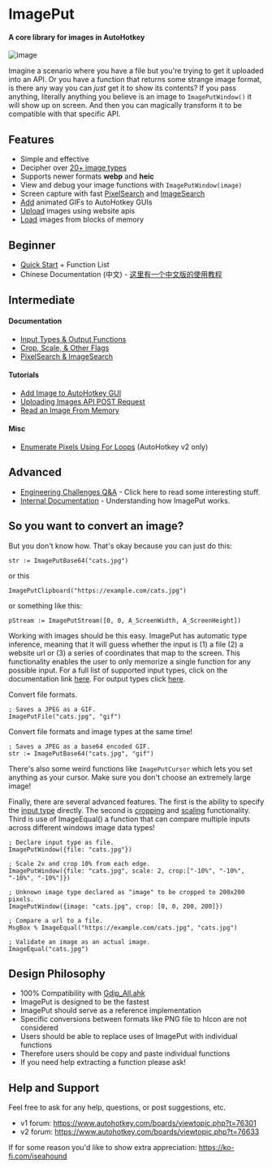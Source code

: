 # ImagePut

#### A core library for images in AutoHotkey

![image](https://github.com/iseahound/ImagePut/assets/9779668/65a563a6-3d95-4819-9ea6-64d5ab00d993)

Imagine a scenario where you have a file but you're trying to get it uploaded into an API. Or you have a function that returns some strange image format, is there any way you can *just* get it to show its contents? If you pass anything, literally anything you believe is an image to `ImagePutWindow()` it will show up on screen. And then you can magically transform it to be compatible with that specific API.

## Features

* Simple and effective
* Decipher over [20+ image types](https://github.com/iseahound/ImagePut/wiki/Quick-Start#accepts)
* Supports newer formats **webp** and **heic**
* View and debug your image functions with `ImagePutWindow(image)`
* Screen capture with fast [PixelSearch](https://github.com/iseahound/ImagePut/wiki/PixelSearch-and-ImageSearch#pixelsearch) and [ImageSearch](https://github.com/iseahound/ImagePut/wiki/PixelSearch-and-ImageSearch#imagesearch)
* [Add](https://github.com/iseahound/ImagePut/wiki/Add-Image-to-AutoHotkey-GUI) animated GIFs to AutoHotkey GUIs
* [Upload](https://github.com/iseahound/ImagePut/wiki/Uploading-Images-API-POST-Request) images using website apis
* [Load](https://github.com/iseahound/ImagePut/wiki/Read-an-Image-From-Memory) images from blocks of memory

## Beginner

* [Quick Start](https://github.com/iseahound/ImagePut/wiki/Quick-Start) + Function List
* Chinese Documentation (中文) - [这里有一个中文版的使用教程](https://www.autoahk.com/archives/37246)

## Intermediate

#### Documentation
* [Input Types & Output Functions](https://github.com/iseahound/ImagePut/wiki/Input-Types-&-Output-Functions)
* [Crop, Scale, & Other Flags](https://github.com/iseahound/ImagePut/wiki/Crop,-Scale,-&-Other-Flags)
* [PixelSearch & ImageSearch](https://github.com/iseahound/ImagePut/wiki/PixelSearch-and-ImageSearch)

#### Tutorials
* [Add Image to AutoHotkey GUI](https://github.com/iseahound/ImagePut/wiki/Add-Image-to-AutoHotkey-GUI)
* [Uploading Images API POST Request](https://github.com/iseahound/ImagePut/wiki/Uploading-Images-API-POST-Request)
* [Read an Image From Memory](https://github.com/iseahound/ImagePut/wiki/Read-an-Image-From-Memory)

#### Misc
* [Enumerate Pixels Using For Loops](https://github.com/iseahound/ImagePut/wiki/Enumerate-Pixels-Using-For-Loops) (AutoHotkey v2 only)

## Advanced
* [Engineering Challenges Q&A](https://github.com/iseahound/ImagePut/wiki/Engineering-Challenges-Q&A) - Click here to read some interesting stuff. 
* [Internal Documentation](https://github.com/iseahound/ImagePut/wiki/Internal-Documentation) - Understanding how ImagePut works.  

## So you want to convert an image?

But you don't know how. That's okay because you can just do this:

    str := ImagePutBase64("cats.jpg")

or this

    ImagePutClipboard("https://example.com/cats.jpg")
    
or something like this:

    pStream := ImagePutStream([0, 0, A_ScreenWidth, A_ScreenHeight])
    
Working with images should be this easy. ImagePut has automatic type inference, meaning that it will guess whether the input is (1) a file (2) a website url or (3) a series of coordinates that map to the screen. This functionality enables the user to only memorize a single function for any possible input. For a full list of supported input types, click on the documentation link [here](https://github.com/iseahound/ImagePut/wiki/Input-Types-&-Output-Functions#input-types). For output types click [here](https://github.com/iseahound/ImagePut/wiki/Input-Types-&-Output-Functions#output-functions). 

Convert file formats. 

    ; Saves a JPEG as a GIF. 
    ImagePutFile("cats.jpg", "gif")
    
Convert file formats and image types at the same time!

    ; Saves a JPEG as a base64 encoded GIF. 
    str := ImagePutBase64("cats.jpg", "gif")
    
There's also some weird functions like ```ImagePutCursor``` which lets you set anything as your cursor. Make sure you don't choose an extremely large image! 

Finally, there are several advanced features. The first is the ability to specify the [input type](https://github.com/iseahound/ImagePut/wiki/Input-Types-&-Output-Functions#input-types) directly. The second is [cropping](https://github.com/iseahound/ImagePut/wiki/Crop,-Scale,-&-Other-Flags#crop) and [scaling](https://github.com/iseahound/ImagePut/wiki/Crop,-Scale,-&-Other-Flags#scale) functionality. Third is use of ImageEqual() a function that can compare multiple inputs across different windows image data types!

    ; Declare input type as file.
    ImagePutWindow({file: "cats.jpg"})
    
    ; Scale 2x and crop 10% from each edge.
    ImagePutWindow({file: "cats.jpg", scale: 2, crop:["-10%", "-10%", "-10%", "-10%"]})
    
    ; Unknown image type declared as "image" to be cropped to 200x200 pixels. 
    ImagePutWindow({image: "cats.jpg", crop: [0, 0, 200, 200]})
    
    ; Compare a url to a file.
    MsgBox % ImageEqual("https://example.com/cats.jpg", "cats.jpg")
    
    ; Validate an image as an actual image.
    ImageEqual("cats.jpg")

## Design Philosophy

* 100% Compatibility with [Gdip_All.ahk](https://github.com/buliasz/AHKv2-Gdip)
* ImagePut is designed to be the fastest
* ImagePut should serve as a reference implementation
* Specific conversions between formats like PNG file to hIcon are not considered
* Users should be able to replace uses of ImagePut with individual functions
* Therefore users should be copy and paste individual functions
* If you need help extracting a function please ask!

## Help and Support

Feel free to ask for any help, questions, or post suggestions, etc.

* v1 forum: https://www.autohotkey.com/boards/viewtopic.php?t=76301
* v2 forum: https://www.autohotkey.com/boards/viewtopic.php?t=76633

If for some reason you'd like to show extra appreciation: https://ko-fi.com/iseahound
